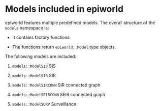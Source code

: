 # Models included in epiworld

epiworld features multiple predefined models. The overall structure of the `models`
namespace is:

- It contains factory functions.

- The functions return `epiworld::Model` type objects.

The following models are included:

1. `models::ModelSIS` SIS 

2. `models::ModelSIR` SIR

3. `models::ModelSIRCONN` SIR connected graph

4. `models::ModelSEIRCONN` SEIR connected graph

5. `models::ModelSURV` Surveillance

